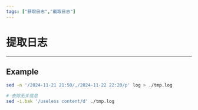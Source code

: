 ```yaml
---
tags: ["获取日志","截取日志"]
---
```

# 提取日志 
---
## Example

```bash
sed -n '/2024-11-21 21:50/,/2024-11-22 22:20/p' log > ./tmp.log

# 去除无关信息
sed -i.bak '/useless content/d' ./tmp.log 
```

